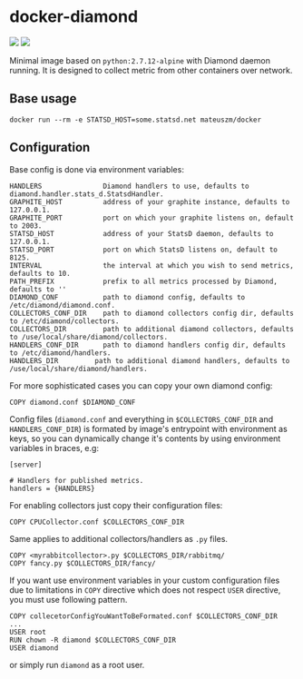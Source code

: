 # docker-diamond
[![](https://images.microbadger.com/badges/version/mateuszm/diamond.svg)](http://microbadger.com/images/mateuszm/diamond"") [![](https://images.microbadger.com/badges/image/mateuszm/diamond.svg)](https://microbadger.com/images/mateuszm/diamond"")

Minimal image based on `python:2.7.12-alpine` with Diamond daemon running.
It is designed to collect metric from other containers over network.

## Base usage ##
```
docker run --rm -e STATSD_HOST=some.statsd.net mateuszm/docker
```

## Configuration ##
Base config is done via environment variables:

```
HANDLERS               Diamond handlers to use, defaults to diamond.handler.stats_d.StatsdHandler.
GRAPHITE_HOST          address of your graphite instance, defaults to 127.0.0.1.
GRAPHITE_PORT          port on which your graphite listens on, default to 2003.
STATSD_HOST            address of your StatsD daemon, defaults to 127.0.0.1.
STATSD_PORT            port on which StatsD listens on, default to 8125.
INTERVAL               the interval at which you wish to send metrics, defaults to 10.
PATH_PREFIX            prefix to all metrics processed by Diamond, defaults to ''
DIAMOND_CONF           path to diamond config, defaults to /etc/diamond/diamond.conf.
COLLECTORS_CONF_DIR    path to diamond collectors config dir, defaults to /etc/diamond/collectors.
COLLECTORS_DIR         path to additional diamond collectors, defaults to /use/local/share/diamond/collectors.
HANDLERS_CONF_DIR      path to diamond handlers config dir, defaults to /etc/diamond/handlers.
HANDLERS_DIR         path to additional diamond handlers, defaults to /use/local/share/diamond/handlers.
```

For more sophisticated cases you can copy your own diamond config:
```
COPY diamond.conf $DIAMOND_CONF
```

Config files (`diamond.conf` and everything in `$COLLECTORS_CONF_DIR`
and `HANDLERS_CONF_DIR`) is formated by image's entrypoint 
with environment as keys, so you can dynamically change it's contents by
using environment variables in braces, e.g:
```
[server]

# Handlers for published metrics.
handlers = {HANDLERS}
```

For enabling collectors just copy their configuration files:
```
COPY CPUCollector.conf $COLLECTORS_CONF_DIR
```

Same applies to additional collectors/handlers as `.py` files.
```
COPY <myrabbitcollector>.py $COLLECTORS_DIR/rabbitmq/
COPY fancy.py $COLLECTORS_DIR/fancy/
```

If you want use environment variables in your custom configuration files
due to limitations in `COPY` directive which does not respect `USER`
directive, you must use following pattern.
```
COPY collecetorConfigYouWantToBeFormated.conf $COLLECTORS_CONF_DIR
...
USER root
RUN chown -R diamond $COLLECTORS_CONF_DIR
USER diamond
```
or simply run `diamond` as a root user.
